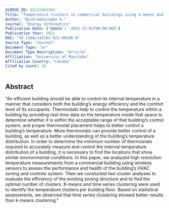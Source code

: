 ```yaml
---
SCOPUS_ID: 85125463364
Title: "Temperature clusters in commercial buildings using k-means and time series clustering"
Author: "Wickramasinghe A."
Journal: "Energy Informatics"
Publication Date: {'$date': '2022-12-01T00:00:00Z'}
Publication Year: 2022
DOI: "10.1186/s42162-022-00186-8"
Source Type: "Journal"
Document Type: "ar"
Document Type Description: "Article"
Affiliation: "University of Manitoba"
Affiliation Country: "Canada"
Cited by count: 10
---
```


## Abstract
"An efficient building should be able to control its internal temperature in a manner that considers both the building’s energy efficiency and the comfort level of its occupants. Thermostats help to control the temperature within a building by providing real-time data on the temperature inside that space to determine whether it is within the acceptable range of that building’s control system, and proper thermostat placement helps to better control a building’s temperature. More thermostats can provide better control of a building, as well as a better understanding of the building’s temperature distribution. In order to determine the minimum number of thermostats required to accurately measure and control the internal temperature distribution of a building, it is necessary to find the locations that show similar environmental conditions. In this paper, we analyzed high resolution temperature measurements from a commercial building using wireless sensors to assess the performance and health of the building’s HVAC zoning and controls system. Then we conducted two cluster analyses to evaluate the efficiency of the existing zoning structure and to find the optimal number of clusters. K-means and time series clustering were used to identify the temperature clusters per building floor. Based on statistical assessments, we observed that time series clustering showed better results than k-means clustering."
